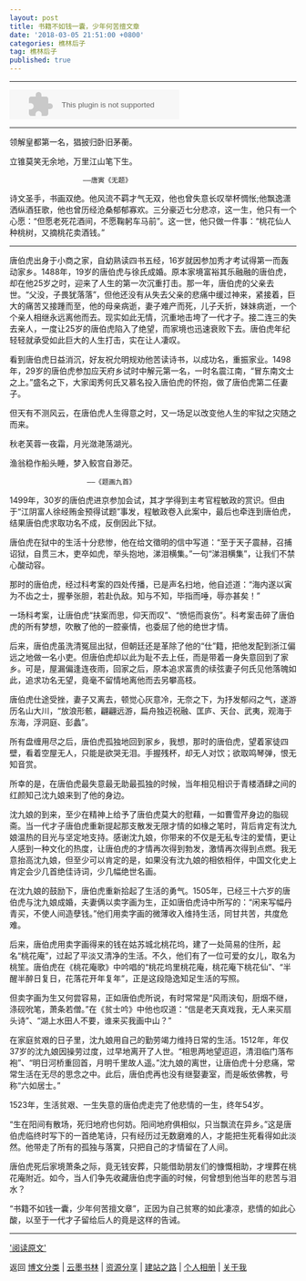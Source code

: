 ```yaml
---
layout: post
title: 书籍不如钱一囊，少年何苦擅文章
date: '2018-03-05 21:51:00 +0800'
categories: 樵林后子
tag: 樵林后子
published: true
---
```


-----------------------------------------

<embed src="//music.163.com/style/swf/widget.swf?sid=201960&type=2&auto=1&width=278&height=32" width="298" height="52"  allowNetworking="all">

-----------------------------------------

  领解皇都第一名，猖披归卧旧茅蘅。

  立锥莫笑无余地，万里江山笔下生。

                      ——唐寅《无题》

诗文圣手，书画双绝。他风流不羁才气无双，他也曾失意长叹举杯惆怅;他飘逸潇洒纵酒狂歌，他也曾历经沧桑郁郁寡欢。三分豪迈七分悲凉，这一生，他只有一个心愿：“但愿老死花酒间，不愿鞠躬车马前”。这一世，他只做一件事：“桃花仙人种桃树，又摘桃花卖酒钱。”

-----------------------------------------

唐伯虎出身于小商之家，自幼熟读四书五经，16岁就因参加秀才考试得第一而轰动家乡。1488年，19岁的唐伯虎与徐氏成婚。原本家境富裕其乐融融的唐伯虎，却在他25岁之时，迎来了人生的第一次沉重打击。那一年，唐伯虎的父亲去世。“父没，子畏犹落落”，但他还没有从失去父亲的悲痛中缓过神来，紧接着，巨大的痛苦又接踵而至，他的母亲病逝，妻子难产而死，儿子夭折，妹妹病逝，一个个亲人相继永远离他而去。现实如此无情，沉重地击垮了一代才子。接二连三的失去亲人，一度让25岁的唐伯虎陷入了绝望，而家境也迅速衰败下去。唐伯虎年纪轻轻就承受如此巨大的人生打击，实在让人凄叹。

看到唐伯虎日益消沉，好友祝允明规劝他苦读诗书，以成功名，重振家业。1498年，29岁的唐伯虎参加应天府乡试时中解元第一名，一时名震江南，“冒东南文士之上。”盛名之下，大家闺秀何氏又慕名投入唐伯虎的怀抱，做了唐伯虎第二任妻子。

但天有不测风云，在唐伯虎人生得意之时，又一场足以改变他人生的牢狱之灾随之而来。

  秋老芙蓉一夜霜，月光潋滟荡湖光。

  渔翁稳作船头睡，梦入鲛宫自渺茫。

                       ——《题画九首》

1499年，30岁的唐伯虎进京参加会试，其才学得到主考官程敏政的赏识。但由于“江阴富人徐经贿金预得试题”事发，程敏政卷入此案中，最后也牵连到唐伯虎，结果唐伯虎求取功名不成，反倒因此下狱。

唐伯虎在狱中的生活十分悲惨，他在给文徵明的信中写道：“至于天子震赫，召捕诏狱，自贯三木，吏卒如虎，举头抱地，涕泪横集。”一句“涕泪横集”，让我们不禁心酸动容。

那时的唐伯虎，经过科考案的四处传播，已是声名扫地，他自述道：“海内遂以寅为不齿之士，握拳张胆，若赴仇敌。知与不知，毕指而唾，辱亦甚矣！”

一场科考案，让唐伯虎“扶案而思，仰天而叹”、“愤悒而哀伤”。科考案击碎了唐伯虎的所有梦想，吹散了他的一腔豪情，也委屈了他的绝世才情。

后来，唐伯虎虽洗清冤屈出狱，但朝廷还是革除了他的“仕”籍，把他发配到浙江偏远之地做一名小吏。但唐伯虎却以此为耻不去上任，而是带着一身失意回到了家乡。可是，屋漏偏逢连夜雨，回家之后，原本追求富贵的续弦妻子何氏见他落魄如此，追求功名无望，竟毫不留情地离他而去另攀高枝。

唐伯虎仕途受挫，妻子又离去，顿觉心灰意冷，无奈之下，为抒发郁闷之气，遂游历名山大川，“放浪形骸，翩翩远游，扁舟独迈祝融、匡庐、天台、武夷，观海于东海，浮洞庭、彭蠡”。

所有盘缠用尽之后，唐伯虎孤独地回到家乡，我想，那时的唐伯虎，望着家徒四壁，看着空屋无人，只能是欲哭无泪。手握残杯，却无人对饮；欲取鸣琴弹，恨无知音赏。

所幸的是，在唐伯虎最失意最无助最孤独的时候，当年相见相识于青楼酒肆之间的红颜知己沈九娘来到了他的身边。

沈九娘的到来，至少在精神上给予了唐伯虎莫大的慰藉，一如曹雪芹身边的脂砚斋。当一代才子唐伯虎重新提起那支散发无限才情的如椽之笔时，背后肯定有沈九娘温热的目光与坚定地支持。感谢沈九娘，你带来的不仅是无私专注的爱情，更让人感到一种文化的热度，让唐伯虎的才情再次得到勃发，激情再次得到点燃。我无意抬高沈九娘，但至少可以肯定的是，如果没有沈九娘的相依相伴，中国文化史上肯定会少几首绝佳诗词，少几幅绝世名画。

在沈九娘的鼓励下，唐伯虎重新拾起了生活的勇气。1505年，已经三十六岁的唐伯虎与沈九娘成婚，夫妻俩以卖字画为生，正如唐伯虎诗中所写的：“闲来写幅丹青买，不使人间造孽钱。”他们用卖字画的微薄收入维持生活，同甘共苦，共度危难。

后来，唐伯虎用卖字画得来的钱在姑苏城北桃花坞，建了一处简易的住所，起名“桃花庵”，过起了平淡又清净的生活。不久，他们有了一位可爱的女儿，取名为桃笙。唐伯虎在《桃花庵歌》中吟唱的“桃花坞里桃花庵，桃花庵下桃花仙”、“半醒半醉日复日，花落花开年复年”，正是这段隐逸知足生活的写照。

但卖字画为生又何尝容易，正如唐伯虎所说，有时常常是“风雨浃旬，厨烟不继，涤砚吮笔，萧条若僧。”在《贫士吟》中他也叹道：“信是老天真戏我，无人来买扇头诗”、“湖上水田人不要，谁来买我画中山？”

在家庭贫艰的日子里，沈九娘用自己的勤劳竭力维持日常的生活。1512年，年仅37岁的沈九娘因操劳过度，过早地离开了人世。“相思两地望迢迢，清泪临门落布袍”、“明日河桥重回首，月明千里故人遥。”沈九娘的离世，让唐伯虎十分悲痛，常常生活在无尽的思念之中。此后，唐伯虎再也没有继娶妻室，而是皈依佛教，号称“六如居士。”

1523年，生活贫艰、一生失意的唐伯虎走完了他悲情的一生，终年54岁。

“生在阳间有散场，死归地府也何妨。阳间地府俱相似，只当飘流在异乡。”这是唐伯虎临终时写下的一首绝笔诗，只有经历过无数磨难的人，才能把生死看得如此淡然。他带走了所有的孤独与落寞，只把自己的才情留在了人间。

唐伯虎死后家境萧条之际，竟无钱安葬，只能借助朋友们的慷慨相助，才埋葬在桃花庵附近。如今，当人们争先收藏唐伯虎字画的时候，何曾想到他当年的悲苦与泪水？

“书籍不如钱一囊，少年何苦擅文章”，正因为自己贫寒的如此凄凉，悲情的如此心酸，以至于一代才子留给后人的竟是这样的告诫。

-----------------------------------------
['阅读原文'](http://bbs.tiexue.net/post2_10898969_1.html)


返回 [博文分类](http://lvxiong7zg.com/tag/) | [云墨书林](http://lvxiong7zg.com/message/) | [资源分享](http://lvxiong7zg.com/reference/) | [建站之路](http://lvxiong7zg.com/road/) | [个人相册](http://lvxiong7zg.com/private/) | [关于我](http://lvxiong7zg.com/me/)

